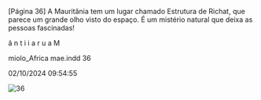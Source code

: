[Página 36]
A Mauritânia tem um lugar chamado Estrutura
de Richat, que parece um grande olho visto do
espaço. É um mistério natural que deixa
as pessoas fascinadas!

â
n
t
i
i
a
r
u
a
M

miolo_Africa mae.indd 36

02/10/2024 09:54:55

![36](./img/page_36-01.jpg)
